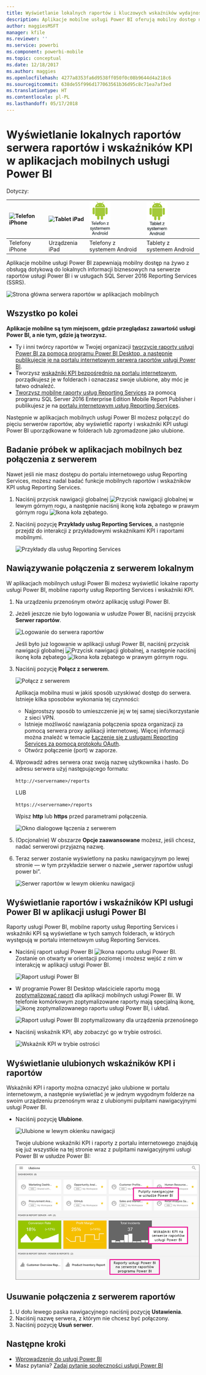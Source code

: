 ```yaml
---
title: Wyświetlanie lokalnych raportów i kluczowych wskaźników wydajności w aplikacjach mobilnych Power BI
description: Aplikacje mobilne usługi Power BI oferują mobilny dostęp na żywo z obsługą dotykową do lokalnych informacji biznesowych w usługach SQL Server Reporting Services i serwerze raportów usługi Power BI.
author: maggiesMSFT
manager: kfile
ms.reviewer: ''
ms.service: powerbi
ms.component: powerbi-mobile
ms.topic: conceptual
ms.date: 12/18/2017
ms.author: maggies
ms.openlocfilehash: 4277a8353fa6d9538ff050f0c08b9644d4a218c6
ms.sourcegitcommit: 638de55f996d177063561b36d95c8c71ea7af3ed
ms.translationtype: HT
ms.contentlocale: pl-PL
ms.lasthandoff: 05/17/2018
---
```

# <a name="view-on-premises-report-server-reports-and-kpis-in-the-power-bi-mobile-apps"></a>Wyświetlanie lokalnych raportów serwera raportów i wskaźników KPI w aplikacjach mobilnych usługi Power BI
Dotyczy:

| ![Telefon iPhone](media/mobile-app-ssrs-kpis-mobile-on-premises-reports/iphone-logo-50-px.png) | ![Tablet iPad](media/mobile-app-ssrs-kpis-mobile-on-premises-reports/ipad-logo-50-px.png) | ![Telefon z systemem Android](media/mobile-app-ssrs-kpis-mobile-on-premises-reports/android-phone-logo-50-px.png) | ![Tablet z systemem Android](media/mobile-app-ssrs-kpis-mobile-on-premises-reports/android-tablet-logo-50-px.png) |
|:--- |:--- |:--- |:--- |
| Telefony iPhone |Urządzenia iPad |Telefony z systemem Android |Tablety z systemem Android |

Aplikacje mobilne usługi Power BI zapewniają mobilny dostęp na żywo z obsługą dotykową do lokalnych informacji biznesowych na serwerze raportów usługi Power BI i w usługach SQL Server 2016 Reporting Services (SSRS). 

 ![Strona główna serwera raportów w aplikacjach mobilnych](media/mobile-app-ssrs-kpis-mobile-on-premises-reports/power-bi-ipad-pbi-report-server-home.png)

## <a name="first-things-first"></a>Wszystko po kolei
**Aplikacje mobilne są tym miejscem, gdzie przeglądasz zawartość usługi Power BI, a nie tym, gdzie ją tworzysz.**

* Ty i inni twórcy raportów w Twojej organizacji [tworzycie raporty usługi Power BI za pomocą programu Power BI Desktop, a następnie publikujecie je na portalu internetowym serwera raportów usługi Power BI](report-server/quickstart-create-powerbi-report.md). 
* Tworzysz [wskaźniki KPI bezpośrednio na portalu internetowym](https://docs.microsoft.com/sql/reporting-services/working-with-kpis-in-reporting-services), porządkujesz je w folderach i oznaczasz swoje ulubione, aby móc je łatwo odnaleźć. 
* [Tworzysz mobilne raporty usług Reporting Services](https://docs.microsoft.com/sql/reporting-services/mobile-reports/create-mobile-reports-with-sql-server-mobile-report-publisher) za pomocą programu SQL Server 2016 Enterprise Edition Mobile Report Publisher i publikujesz je na [portalu internetowym usług Reporting Services](https://docs.microsoft.com/sql/reporting-services/web-portal-ssrs-native-mode).  

Następnie w aplikacjach mobilnych usługi Power BI możesz połączyć do pięciu serwerów raportów, aby wyświetlić raporty i wskaźniki KPI usługi Power BI uporządkowane w folderach lub zgromadzone jako ulubione. 

## <a name="explore-samples-in-the-mobile-apps-without-a-server-connection"></a>Badanie próbek w aplikacjach mobilnych bez połączenia z serwerem
Nawet jeśli nie masz dostępu do portalu internetowego usług Reporting Services, możesz nadal badać funkcje mobilnych raportów i wskaźników KPI usług Reporting Services. 

1. Naciśnij przycisk nawigacji globalnej ![Przycisk nawigacji globalnej](media/mobile-app-ssrs-kpis-mobile-on-premises-reports/power-bi-iphone-global-nav-button.png) w lewym górnym rogu, a następnie naciśnij ikonę koła zębatego w prawym górnym rogu ![Ikona koła zębatego](media/mobile-app-ssrs-kpis-mobile-on-premises-reports/power-bi-ios-settings-icon.png).
2. Naciśnij pozycję **Przykłady usług Reporting Services**, a następnie przejdź do interakcji z przykładowymi wskaźnikami KPI i raportami mobilnymi.
   
   ![Przykłady dla usług Reporting Services](media/mobile-app-ssrs-kpis-mobile-on-premises-reports/power-bi-iphone-ssrs-samples.png)

## <a name="connect-to-an-on-premises-server"></a>Nawiązywanie połączenia z serwerem lokalnym
W aplikacjach mobilnych usługi Power Bi możesz wyświetlić lokalne raporty usługi Power BI, mobilne raporty usług Reporting Services i wskaźniki KPI. 

1. Na urządzeniu przenośnym otwórz aplikację usługi Power BI.
2. Jeżeli jeszcze nie było logowania w usłudze Power BI, naciśnij przycisk **Serwer raportów**.
   
   ![Logowanie do serwera raportów](media/mobile-app-ssrs-kpis-mobile-on-premises-reports/power-bi-connect-to-rs-login.png)
   
   Jeśli było już logowanie w aplikacji usługi Power BI, naciśnij przycisk nawigacji globalnej ![Przycisk nawigacji globalnej](media/mobile-app-ssrs-kpis-mobile-on-premises-reports/power-bi-iphone-global-nav-button.png), a następnie naciśnij ikonę koła zębatego ![Ikona koła zębatego](media/mobile-app-ssrs-kpis-mobile-on-premises-reports/power-bi-ios-settings-icon.png) w prawym górnym rogu.
3. Naciśnij pozycję **Połącz z serwerem**.
   
    ![Połącz z serwerem](media/mobile-app-ssrs-kpis-mobile-on-premises-reports/power-bi-android-server-sign-in.png)

     Aplikacja mobilna musi w jakiś sposób uzyskiwać dostęp do serwera. Istnieje kilka sposobów wykonania tej czynności:

    - Najprostszy sposób to umieszczenie jej w tej samej sieci/korzystanie z sieci VPN.
    - Istnieje możliwość nawiązania połączenia spoza organizacji za pomocą serwera proxy aplikacji internetowej. Więcej informacji można znaleźć w temacie [Łączenie się z usługami Reporting Services za pomocą protokołu OAuth](mobile-oauth-ssrs.md). 
    - Otwórz połączenie (port) w zaporze.

1. Wprowadź adres serwera oraz swoją nazwę użytkownika i hasło. Do adresu serwera użyj następującego formatu:
   
     `http://<servername>/reports`
   
     LUB
   
     `https://<servername>/reports`
   
   Wpisz **http** lub **https** przed parametrami połączenia.
   
    ![Okno dialogowe łączenia z serwerem](media/mobile-app-ssrs-kpis-mobile-on-premises-reports/power-bi-ios-connect-to-server-dialog.png)
5. (Opcjonalnie) W obszarze **Opcje zaawansowane** możesz, jeśli chcesz, nadać serwerowi przyjazną nazwę.
6. Teraz serwer zostanie wyświetlony na pasku nawigacyjnym po lewej stronie — w tym przykładzie serwer o nazwie „serwer raportów usługi power bi”.
   
   ![Serwer raportów w lewym okienku nawigacji](media/mobile-app-ssrs-kpis-mobile-on-premises-reports/power-bi-iphone-left-nav-report-server.png)

## <a name="view-power-bi-reports-and-kpis-in-the-power-bi-app"></a>Wyświetlanie raportów i wskaźników KPI usługi Power BI w aplikacji usługi Power BI
Raporty usługi Power BI, mobilne raporty usług Reporting Services i wskaźniki KPI są wyświetlane w tych samych folderach, w których występują w portalu internetowym usług Reporting Services. 

* Naciśnij raport usługi Power BI ![Ikona raportu usługi Power BI](media/mobile-app-ssrs-kpis-mobile-on-premises-reports/power-bi-rs-mobile-report-icon.png). Zostanie on otwarty w orientacji poziomej i możesz wejść z nim w interakcję w aplikacji usługi Power BI.
  
    ![Raport usługi Power BI](media/mobile-app-ssrs-kpis-mobile-on-premises-reports/power-bi-iphone-report-server-report.png)
* W programie Power BI Desktop właściciele raportu mogą [zoptymalizować raport](desktop-create-phone-report.md) dla aplikacji mobilnych usługi Power BI. W telefonie komórkowym zoptymalizowane raporty mają specjalną ikonę, ![ikonę zoptymalizowanego raportu usługi Power BI](media/mobile-app-ssrs-kpis-mobile-on-premises-reports/power-bi-rs-mobile-optimized-icon.png), i układ.
  
    ![Raport usługi Power BI zoptymalizowany dla urządzenia przenośnego](media/mobile-app-ssrs-kpis-mobile-on-premises-reports/power-bi-rs-mobile-optimized-report.png)
* Naciśnij wskaźnik KPI, aby zobaczyć go w trybie ostrości.
  
    ![Wskaźnik KPI w trybie ostrości](media/mobile-app-ssrs-kpis-mobile-on-premises-reports/pbi_ipad_ssmrp_tile.png)

## <a name="view-your-favorite-kpis-and-reports"></a>Wyświetlanie ulubionych wskaźników KPI i raportów
Wskaźniki KPI i raporty można oznaczyć jako ulubione w portalu internetowym, a następnie wyświetlać je w jednym wygodnym folderze na swoim urządzeniu przenośnym wraz z ulubionymi pulpitami nawigacyjnymi usługi Power BI.

* Naciśnij pozycję **Ulubione**.
  
   ![Ulubione w lewym okienku nawigacji](media/mobile-app-ssrs-kpis-mobile-on-premises-reports/power-bi-ipad-faves-pbi-report-server-update.png)
  
   Twoje ulubione wskaźniki KPI i raporty z portalu internetowego znajdują się już wszystkie na tej stronie wraz z pulpitami nawigacyjnymi usługi Power BI w usłudze Power BI:
  
   ![Raporty i pulpity nawigacyjne usługi Power BI na stronie Ulubione](media/mobile-app-ssrs-kpis-mobile-on-premises-reports/power-bi-ipad-favorites.png)

## <a name="remove-a-connection-to-a-report-server"></a>Usuwanie połączenia z serwerem raportów
1. U dołu lewego paska nawigacyjnego naciśnij pozycję **Ustawienia**.
2. Naciśnij nazwę serwera, z którym nie chcesz być połączony.
3. Naciśnij pozycję **Usuń serwer**.

## <a name="next-steps"></a>Następne kroki
* [Wprowadzenie do usługi Power BI](service-get-started.md)  
* Masz pytania? [Zadaj pytanie społeczności usługi Power BI](http://community.powerbi.com/)

